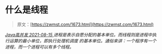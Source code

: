 <!--yml
category: 未分类
date: 0001-01-01 00:00:00
-->

# 什么是线程

> 原文：[https://zwmst.com/1673.html](https://zwmst.com/1673.html)

   [ *Java高并发* ](https://zwmst.com/java%e9%ab%98%e5%b9%b6%e5%8f%91)*[ <time datetime="2021-08-15T16:11:58+08:00"> 2021-08-15 </time> ](https://zwmst.com/1673.html)  进程是表示自愿分配的基本单位。而线程则是进程中执行运算的最小单位，即执行处理机调度 的基本单位。通俗来讲：一个程序有一个进程，而一个进程可以有多个线程。*